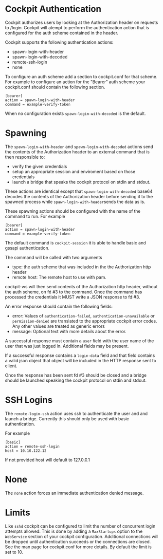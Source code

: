 
Cockpit Authentication
================================

Cockpit authorizes users by looking at the Authorization header on requests
to /login. Cockpit will atempt to perform the authentication action that
is configured for the auth scheme contained in the header.

Cockpit supports the following authentication actions:

 * spawn-login-with-header
 * spawn-login-with-decoded
 * remote-ssh-login
 * none

To configure an auth scheme add a section to cockpit.conf for that scheme. For example
to configure an action for the "Bearer" auth scheme your cockpit.conf should contain
the following section.

```
[bearer]
action = spawn-login-with-header
command = example-verify-token
```

When no configuration exists ```spawn-login-with-decoded``` is the default.

# Spawning

The ```spawn-login-with-header``` and ```spawn-login-with-decoded```
actions send the contents of the Authorization header to an external command
that is then responsible to:

 * verify the given credentials
 * setup an appropriate session and enviroment based on those credentials
 * launch a bridge that speaks the cockpit protocol on stdin and stdout.

These actions are identical except that ```spawn-login-with-decoded``` base64
decodes the contents of the Authorization header before sending it to the spawned
process while ```spawn-login-with-header```sends the data as is.

These spawning actions should be configured with the name of the command to run.
For example

```
[bearer]
action = spawn-login-with-header
command = example-verify-token
```

The default command is ```cockpit-session``` it is able to handle basic and gssapi
authentication.

The command will be called with two arguments

 * type: the auth scheme that was included in the the Authorization http header
 * remote host: The remote host to use with pam.

cockpit-ws will then send contents of the Authorization http header, without the
auth scheme, on fd #3 to the command. Once the command has processed the credentials
it MUST write a JSON response to fd #3.

An error response should contain the following fields:

 * error: Values of ```authentication-failed```, ```authentication-unavailable``` or ```permission-denied``` are translated to the appropriate cockpit error codes. Any other values are treated as generic errors
 * message: Optional text with more details about the error.

A successful response must contain a ```user``` field with the user
name of the user that was just logged in. Additional fields may be present.

If a successful response contains a ```login-data``` field and that field contains a valid
json object that object will be included in the HTTP response sent to client.

Once the response has been sent fd #3 should be closed and a bridge should be launched
speaking the cockpit protocol on stdin and stdout.

# SSH Logins

The ```remote-login-ssh``` action uses ssh to authenticate the user and and launch a bridge.
Currently this should only be used with basic authentication.

For example

```
[basic]
action = remote-ssh-login
host = 10.10.122.12
```

If not provided host will default to 127.0.0.1

# None

The ```none``` action forces an immediate authentication denied message.

# Limits

Like ```sshd``` cockpit can be configured to limit the number of concurrent
login attempts allowed. This is done by adding a ```MaxStartups```
option to the ```WebService``` section of your cockpit configuration.
Additional connections will be dropped until authentication succeeds or
the connections are closed. See the man page for cockpit.conf for more
details. By default the limit is set to 10.
